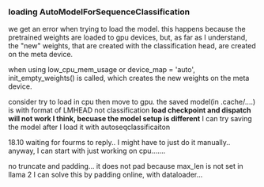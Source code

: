 
### loading AutoModelForSequenceClassification
we get an error when trying to load the model.
this happens because the pretrained weights are loaded to gpu devices,
but, as far as I understand, the "new" weights, that are created with the classification head,
are created on the meta device.

when using low_cpu_mem_usage or device_map = 'auto',
init_empty_weights() is called, which creates the new weights on the meta device.

consider try to load in cpu then move to gpu.
the saved model(in .cache/....) is with format of LMHEAD not classification
**load checkpoint and dispatch will not work I think, becuase the model setup is different**
I can try saving the model after I load it with autoseqclassificaiton


18.10
waiting for fourms to reply.. I might have to just do it manually..
anyway, I can start with just working on cpu.......


no truncate and padding...
it does not pad because max_len is not set in llama 2
I can solve this by padding online, with dataloader...